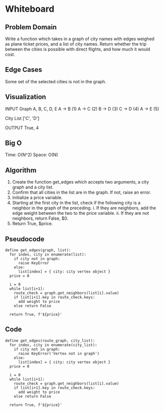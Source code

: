 # Whiteboard

## Problem Domain

Write a function which takes in a graph of city names with edges weighed as plane ticket prices, and a list of city names. Return whether the trip between the cities is possible with direct flights, and how much it would cost.

## Edge Cases

Some set of the selected cities is not in the graph.

## Visualization

INPUT
Graph
A, B, C, D, E
A -> B (1)
A -> C (2)
B -> D (3)
C -> D (4)
A -> E (5)

City List
['C', 'D']

OUTPUT
True, 4

## Big O

Time: O(N^2)
Space: O(N)

## Algorithm

1. Create the function get_edges which accepts two arguments, a city graph and a city list.
2. Confirm that all cities in the list are in the graph. If not, raise an error.
3. Initialize a price variable.
4. Starting at the first city in the list, check if the following city is a neighbor in the graph of the preceding.
   i. If they are neighbors, add the edge weight between the two to the price variable.
   ii. If they are not neighbors, return False, $0.
5. Return True, $price.

## Pseudocode

```
define get_edges(graph, list):
  for index, city in enumerate(list):
    if city not in graph:
      raise KeyError
    else:
      list[index] = { city: city vertex object }
  price = 0

  i = 0
  while list[i+1]:
    route_check = graph.get_neighbors(list[i].value)
    if list[i+1].key in route_check.keys:
      add weight to price
    else return False

  return True, f'${price}'
```

## Code

```
define get_edges(route_graph, city_list):
  for index, city in enumerate(city_list):
    if city not in graph:
      raise KeyError('Vertex not in graph')
    else:
      list[index] = { city: city vertex object }
  price = 0

  i = 0
  while list[i+1]:
    route_check = graph.get_neighbors(list[i].value)
    if list[i+1].key in route_check.keys:
      add weight to price
    else return False

  return True, f'${price}'
```
